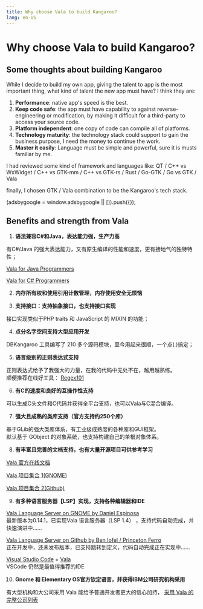 ```yaml
---
title: Why choose Vala to build Kangaroo?
lang: en-US
---
```


# Why choose Vala to build Kangaroo?

## Some thoughts about building Kangaroo
While I decide to build my own app, giving the talent to app is the most important thing, what kind of talent the new app must have? I think they are:
1. __Performance__: native app's speed is the best.
2. __Keep code safe__: the app must have capability to against reverse-engineering or modification, by making it difficult for a third-party to access your source code.
3. __Platform independent__: one copy of code can compile all of platforms.
4. __Technology maturity__: the technology stack could support to gain the business purpose, I need the money to continue the work.
5. __Master it easily__: Language must be simple and powerful, sure it is musts familiar by me. 

I had reviewed some kind of framework and languages like: 
QT / C++ vs WxWidget / C++ vs GTK-mm / C++ vs GTK-rs / Rust / Go-GTK / Go vs GTK / Vala

finally, I chosen GTK / Vala combination to  be the Kangaroo's tech stack.

<div>
    <script2 type="text/javascript" async="true" src="https://pagead2.googlesyndication.com/pagead/js/adsbygoogle.js" />
    <ins class="adsbygoogle"
        style="display:block; text-align:center;"
        data-ad-layout="in-article"
        data-ad-format="fluid"
        data-ad-client="ca-pub-3975819313740938"
        data-ad-slot="6760827895"></ins>
    <script2 type="text/javascript">
        (adsbygoogle = window.adsbygoogle || []).push({});
    </script2>
</div>

## Benefits and strength from Vala
1. __语法兼容C#和Java，表达能力强，生产力高__

有C#/Java 的强大表达能力，又有原生编译的性能和速度，更有接地气的独特特性；

[Vala for Java Programmers](https://wiki.gnome.org/Projects/Vala/ValaForJavaProgrammers)

[Vala for C# Programmers](https://wiki.gnome.org/Projects/Vala/ValaForCSharpProgrammers)

2. __内存所有权和使用引用计数管理，内存使用安全无烦恼__

3. __支持接口：支持抽象接口，也支持接口实现__

接口实现类似于PHP traits 和 JavaScript 的 MIXIN 的功能；

4. __点分名字空间支持大型应用开发__

DBKangaroo 工具编写了 210 多个源码模块，至今用起来很顺，一个点(.)搞定；

5. __语言级别的正则表达式支持__

正则表达式给予了我强大的力量，在我的代码中无处不在，越用越熟练。<br/>
顺便推荐在线好工具： [Regex101](https://regex101.com/)

6. __有C的速度和良好的互操作性支持__

可以生成C头文件和C代码并获得全平台支持，也可以Vala与C混合编译。

7. __强大且成熟的类库支持（官方支持约250个库）__

基于GLib的强大类库体系，有工业级成熟度的各种库和GUI框架。<br/>
默认基于 GObject 的对象系统，也支持构建自己的单根对象体系。


8. __有丰富且完善的文档支持，也有大量开源项目可供参考学习__

[Vala 官方在线文档](https://valadoc.org/)

[Vala 项目集合 1(GNOME)](https://wiki.gnome.org/Projects/Vala/Documentation#Projects_Developed_in_Vala)

[Vala 项目集合 2(Github)](https://github.com/search?l=Vala&q=Vala&type=Repositories)

9. __有多种语言服务器【LSP】实现，支持各种编辑器和IDE__

[Vala Language Server on GNOME by Daniel Espinosa](https://gitlab.gnome.org/esodan/gvls)<br/>
最新版本为0.14.1，已实现Vala 语言服务器（LSP 1.4） ，支持代码自动完成，并快速演进中......

[Vala Language Server on Github by Ben Iofel / Princeton Ferro](https://github.com/benwaffle/vala-language-server)<br/>
正在开发中，还未发布版本，已支持跳转到定义，代码自动完成正在实现中......

[Visual Studio Code](https://code.visualstudio.com/Download) + [Vala](https://github.com/Prince781/vala-vscode)<br/>
VSCode 仍然是最值得推荐的IDE

10. __Gnome 和 Elementary OS官方钦定语言，并获得IBM公司研究机构采用__

有大型机构和大公司采用 Vala 能给予普通开发者更大的信心加持，
[采用 Vala 的完整公司列表](https://wiki.gnome.org/Projects/Vala/Documentation#Companies_that_use.2Fhave_used__Vala)
